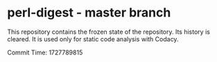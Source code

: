 # perl-digest - master branch

This repository contains the frozen state of the repository.
Its history is cleared. It is used only for static code
analysis with Codacy.

Commit Time: 1727789815